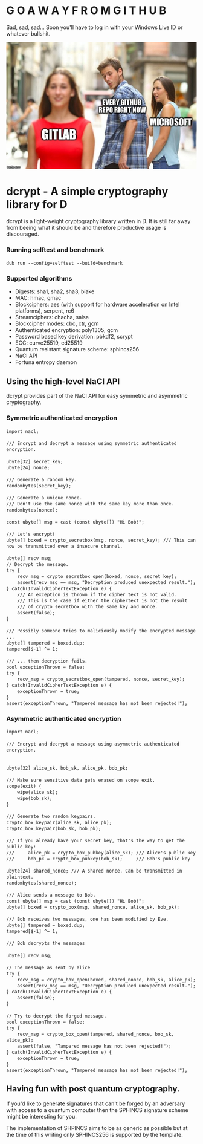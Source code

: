 
# G O    A W A Y    F R O M    G I T H U B
Sad, sad, sad... Soon you'll have to log in with your Windows Live ID or whatever bullshit.

![GithubIsDead](github.png)

# dcrypt - A simple cryptography library for D

dcrypt is a light-weight cryptography library written in D.
It is still far away from beeing what it should be and therefore productive usage is discouraged.

### Running selftest and benchmark
`dub run --config=selftest --build=benchmark`

### Supported algorithms

* Digests: sha1, sha2, sha3, blake
* MAC: hmac, gmac
* Blockciphers: aes (with support for hardware acceleration on Intel platforms), serpent, rc6
* Streamciphers: chacha, salsa
* Blockcipher modes: cbc, ctr, gcm
* Authenticated encryption: poly1305, gcm
* Password based key derivation: pbkdf2, scrypt
* ECC: curve25519, ed25519
* Quantum resistant signature scheme: sphincs256
* NaCl API
* Fortuna entropy daemon

## Using the high-level NaCl API

dcrypt provides part of the NaCl API for easy symmetric and asymmetric cryptography.

### Symmetric authenticated encryption

```
import nacl;

/// Encrypt and decrypt a message using symmetric authenticated encryption.

ubyte[32] secret_key;
ubyte[24] nonce;

/// Generate a random key.
randombytes(secret_key);

/// Generate a unique nonce.
/// Don't use the same nonce with the same key more than once.
randombytes(nonce);

const ubyte[] msg = cast (const ubyte[]) "Hi Bob!";

/// Let's encrypt!
ubyte[] boxed = crypto_secretbox(msg, nonce, secret_key); /// This can now be transmitted over a insecure channel.

ubyte[] recv_msg;
// Decrypt the message.
try {
	recv_msg = crypto_secretbox_open(boxed, nonce, secret_key);
	assert(recv_msg == msg, "Decryption produced unexpected result.");
} catch(InvalidCipherTextException e) {
	/// An exception is thrown if the cipher text is not valid.
	/// This is the case if either the ciphertext is not the result
	/// of crypto_secretbox with the same key and nonce.
	assert(false);
}

/// Possibly someone tries to maliciously modify the encrypted message ...
ubyte[] tampered = boxed.dup;
tampered[$-1] ^= 1;

/// ... then decryption fails.
bool exceptionThrown = false;
try {
	recv_msg = crypto_secretbox_open(tampered, nonce, secret_key);
} catch(InvalidCipherTextException e) {
	exceptionThrown = true;
}
assert(exceptionThrown, "Tampered message has not been rejected!");

```

### Asymmetric authenticated encryption

```
import nacl;

/// Encrypt and decrypt a message using asymmetric authenticated encryption.


ubyte[32] alice_sk, bob_sk, alice_pk, bob_pk;

/// Make sure sensitive data gets erased on scope exit.
scope(exit) {
	wipe(alice_sk);
	wipe(bob_sk);
}

/// Generate two random keypairs.
crypto_box_keypair(alice_sk, alice_pk);
crypto_box_keypair(bob_sk, bob_pk);

/// If you already have your secret key, that's the way to get the public key:
///		alice_pk = crypto_box_pubkey(alice_sk);	/// Alice's public key
///		bob_pk = crypto_box_pubkey(bob_sk);		/// Bob's public key

ubyte[24] shared_nonce;	/// A shared nonce. Can be transmitted in plaintext.
randombytes(shared_nonce);

/// Alice sends a message to Bob.
const ubyte[] msg = cast (const ubyte[]) "Hi Bob!";
ubyte[] boxed = crypto_box(msg, shared_nonce, alice_sk, bob_pk);

/// Bob receives two messages, one has been modified by Eve.
ubyte[] tampered = boxed.dup;
tampered[$-1] ^= 1;

/// Bob decrypts the messages

ubyte[] recv_msg;

// The message as sent by alice
try {
	recv_msg = crypto_box_open(boxed, shared_nonce, bob_sk, alice_pk);
	assert(recv_msg == msg, "Decryption produced unexpected result.");
} catch(InvalidCipherTextException e) {
	assert(false);
}

// Try to decrypt the forged message.
bool exceptionThrown = false;
try {
	recv_msg = crypto_box_open(tampered, shared_nonce, bob_sk, alice_pk);
	assert(false, "Tampered message has not been rejected!");
} catch(InvalidCipherTextException e) {
	exceptionThrown = true;
}
assert(exceptionThrown, "Tampered message has not been rejected!");

```

## Having fun with post quantum cryptography.
If you'd like to generate signatures that can't be forged by an adversary
with access to a quantum computer then the SPHINCS signature scheme might
be interesting for you.

The implementation of SHPINCS aims to be as generic as possible but at the
time of this writing only SPHINCS256 is supported by the template.

